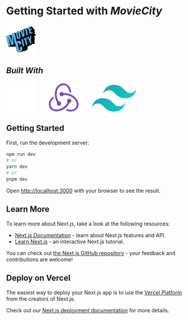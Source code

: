 # Getting Started with ***MovieCity***
<p>
    <img src="public/movie-city.svg" width="80"> &nbsp; &nbsp; &nbsp; &nbsp;    
</p>

## ***Built With***

<img src="public/next-js-logo.svg" width="80"> &nbsp; &nbsp; &nbsp; &nbsp;
<img src="public/redux-icon.svg" width="80"> &nbsp; &nbsp; &nbsp; &nbsp;
<img src="public/tailwind-css.svg" width="120">

## Getting Started

First, run the development server:

```bash
npm run dev
# or
yarn dev
# or
pnpm dev
```

Open [http://localhost:3000](http://localhost:3000) with your browser to see the result.

## Learn More

To learn more about Next.js, take a look at the following resources:

- [Next.js Documentation](https://nextjs.org/docs) - learn about Next.js features and API.
- [Learn Next.js](https://nextjs.org/learn) - an interactive Next.js tutorial.

You can check out [the Next.js GitHub repository](https://github.com/vercel/next.js/) - your feedback and contributions are welcome!

## Deploy on Vercel

The easiest way to deploy your Next.js app is to use the [Vercel Platform](https://vercel.com/new?utm_medium=default-template&filter=next.js&utm_source=create-next-app&utm_campaign=create-next-app-readme) from the creators of Next.js.

Check out our [Next.js deployment documentation](https://nextjs.org/docs/deployment) for more details.
